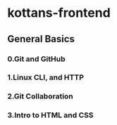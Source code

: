 # kottans-frontend

## General Basics
### 0.Git and GitHub


### 1.Linux CLI, and HTTP


### 2.Git Collaboration


### 3.Intro to HTML and CSS
